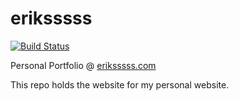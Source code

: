 eriksssss 
=========

[![Build Status](https://travis-ci.org/evitolins/eriksssss.svg?branch=master)](https://travis-ci.org/evitolins/eriksssss)

Personal Portfolio @ [eriksssss.com](http://eriksssss.com/ "Eriks Vitolins: Personal Portfolio")

This repo holds the website for my personal website.


